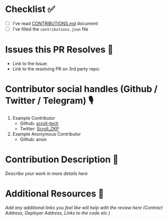 # Checklist ✅
- [ ] I've read [CONTRIBUTIONS.md](https://github.com/scroll-tech/contribute-to-scroll/blob/main/CONTRIBUTIONS.md) document
- [ ] I've filled the `contributions.json` file

# Issues this PR Resolves 🚀
- Link to the Issue:
- Link to the resolving PR on 3rd party repo:

# Contributor social handles (Github / Twitter / Telegram) 🎙️
1. Example Contributor
   - Github: [scroll-tech](https://github.com/scroll-tech)
   - Twitter: [Scroll_ZKP](https://twitter.com/Scroll_ZKP)
2. Example Anonymous Contributor
   - Github: anon

# Contribution Description 📝
_Describe your work in more details here_

# Additional Resources 🔗
_Add any additional links you feel like will help with the review here (Contract Address, Deployer Address, Links to the code etc.)_
